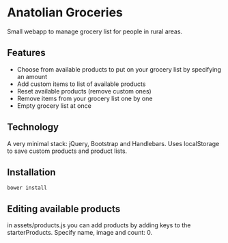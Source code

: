 # Anatolian Groceries
Small webapp to manage grocery list for people in rural areas.

## Features
- Choose from available products to put on your grocery list by specifying an amount
- Add custom items to list of available products
- Reset available products (remove custom ones)
- Remove items from your grocery list one by one
- Empty grocery list at once

## Technology
A very minimal stack: jQuery, Bootstrap and Handlebars. Uses localStorage to save custom products and product lists.


## Installation

    bower install

## Editing available products
in assets/products.js you can add products by adding keys to the starterProducts. Specify name, image and count: 0.
